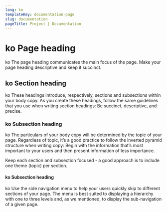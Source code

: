```yaml
---
lang: ko
templateKey: documentation-page
slug: documentation
pageTitle: Project | Documentation
---
```


# ko Page heading

<p class="usa-intro"> 
ko The page heading communicates the main focus of the page. Make your page heading descriptive and keep it succinct.
</p>

## ko Section heading

ko These headings introduce, respectively, sections and subsections within your body copy. As you create these headings, follow the same guidelines that you use when writing section headings: Be succinct, descriptive, and precise.

### ko Subsection heading

ko The particulars of your body copy will be determined by the topic of your page. Regardless of topic, it’s a good practice to follow the inverted pyramid structure when writing copy: Begin with the information that’s most important to your users and then present information of less importance.

Keep each section and subsection focused - a good approach is to include one theme (topic) per section.

#### ko Subsection heading

ko Use the side navigation menu to help your users quickly skip to different sections of your page. The menu is best suited to displaying a hierarchy with one to three levels and, as we mentioned, to display the sub-navigation of a given page.
